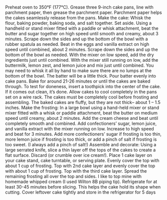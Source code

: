 Preheat oven to 350°F (177°C). Grease three 9-inch cake pans, line with parchment paper, then grease the parchment paper. Parchment paper helps the cakes seamlessly release from the pans.
Make the cake: Whisk the flour, baking powder, baking soda, and salt together. Set aside.
Using a handheld or stand mixer fitted with a paddle or whisk attachment, beat the butter and sugar together on high speed until smooth and creamy, about 3 minutes. Scrape down the sides and up the bottom of the bowl with a rubber spatula as needed. Beat in the eggs and vanilla extract on high speed until combined, about 2 minutes. Scrape down the sides and up the bottom of the bowl as needed. With the mixer on low speed, add the dry ingredients just until combined. With the mixer still running on low, add the buttermilk, lemon zest, and lemon juice and mix just until combined. You may need to whisk it all by hand to make sure there are no lumps at the bottom of the bowl. The batter will be a little thick.
Pour batter evenly into cake pans. Bake for around 21-26 minutes or until the cakes are baked through. To test for doneness, insert a toothpick into the center of the cake. If it comes out clean, it’s done. Allow cakes to cool completely in the pans set on a wire rack. The cakes must be completely cool before frosting and assembling. The baked cakes are fluffy, but they are not thick– about 1 – 1.5 inches.
Make the frosting: In a large bowl using a hand-held mixer or stand mixer fitted with a whisk or paddle attachment, beat the butter on medium speed until creamy, about 2 minutes. Add the cream cheese and beat until completely smooth and combined. Add confectioners’ sugar, lemon juice, and vanilla extract with the mixer running on low. Increase to high speed and beat for 3 minutes. Add more confectioners’ sugar if frosting is too thin, more lemon juice if frosting is too thick, or add a pinch of salt if frosting is too sweet. (I always add a pinch of salt!)
Assemble and decorate: Using a large serrated knife, slice a thin layer off the tops of the cakes to create a flat surface. Discard (or crumble over ice cream!). Place 1 cake layer on your cake stand, cake turntable, or serving plate. Evenly cover the top with about 1 cup of frosting. Top with 2nd cake layer and evenly cover the top with about 1 cup of frosting. Top with the third cake layer. Spread the remaining frosting all over the top and sides. I like to top mine with homemade whipped cream (I used Wilton 8B piping tip).
Refrigerate for at least 30-45 minutes before slicing. This helps the cake hold its shape when cutting.
Cover leftover cake tightly and store in the refrigerator for 5 days